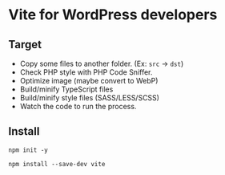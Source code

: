 # Vite for WordPress developers

## Target
 - Copy some files to another folder. (Ex: `src` -> `dst`)
 - Check PHP style with PHP Code Sniffer.
 - Optimize image (maybe convert to WebP)
 - Build/minify TypeScript files
 - Build/minify style files (SASS/LESS/SCSS)
 - Watch the code to run the process.

## Install

`npm init -y`

`npm install --save-dev vite`

